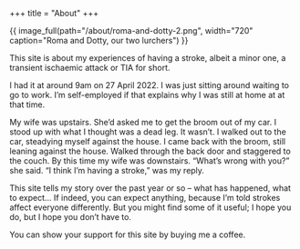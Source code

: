 +++
title = "About"
+++

{{ image_full(path="/about/roma-and-dotty-2.png", width="720" caption="Roma and Dotty, our two lurchers") }}

This site is about my experiences of having a stroke, albeit a minor one, a transient ischaemic attack or TIA for short.

I had it at around 9am on 27 April 2022. I was just sitting around waiting to go to work. I’m self-employed if that explains why I was still at home at at that time.

My wife was upstairs. She’d asked me to get the broom out of my car. I stood up with what I thought was a dead leg. It wasn’t. I walked out to the car, steadying myself against the house. I came back with the broom, still leaning against the house. Walked through the back door and staggered to the couch. By this time my wife was downstairs. “What’s wrong with you?” she said. “I think I’m having a stroke,” was my reply.

This site tells my story over the past year or so – what has happened, what to expect… If indeed, you can expect anything, because I’m told strokes affect everyone differently. But you might find some of it useful; I hope you do, but I hope you don’t have to.

You can show your support for this site by buying me a coffee.
